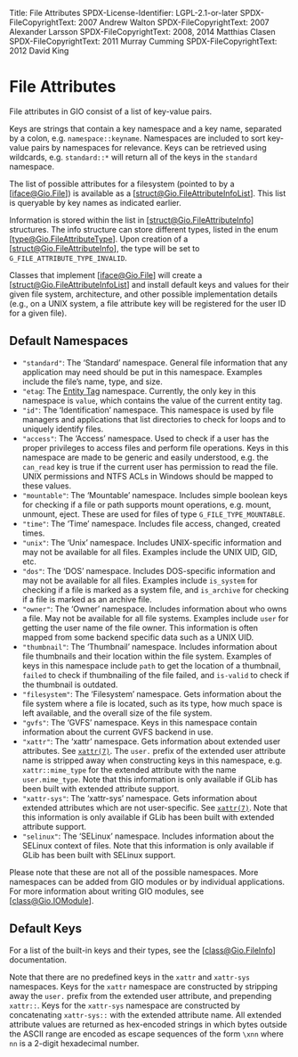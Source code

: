 Title: File Attributes
SPDX-License-Identifier: LGPL-2.1-or-later
SPDX-FileCopyrightText: 2007 Andrew Walton
SPDX-FileCopyrightText: 2007 Alexander Larsson
SPDX-FileCopyrightText: 2008, 2014 Matthias Clasen
SPDX-FileCopyrightText: 2011 Murray Cumming
SPDX-FileCopyrightText: 2012 David King

# File Attributes

File attributes in GIO consist of a list of key-value pairs.

Keys are strings that contain a key namespace and a key name, separated
by a colon, e.g. `namespace::keyname`. Namespaces are included to sort
key-value pairs by namespaces for relevance. Keys can be retrieved
using wildcards, e.g. `standard::*` will return all of the keys in the
`standard` namespace.

The list of possible attributes for a filesystem (pointed to by a
[iface@Gio.File]) is available as a [struct@Gio.FileAttributeInfoList]. This
list is queryable by key names as indicated earlier.

Information is stored within the list in [struct@Gio.FileAttributeInfo]
structures. The info structure can store different types, listed in the enum
[type@Gio.FileAttributeType]. Upon creation of a [struct@Gio.FileAttributeInfo],
the type will be set to `G_FILE_ATTRIBUTE_TYPE_INVALID`.

Classes that implement [iface@Gio.File] will create a
[struct@Gio.FileAttributeInfoList] and install default keys and values for their
given file system, architecture, and other possible implementation details
(e.g., on a UNIX system, a file attribute key will be registered for the user ID
for a given file).

## Default Namespaces

- `"standard"`: The ‘Standard’ namespace. General file information that
  any application may need should be put in this namespace. Examples
  include the file’s name, type, and size.
- `"etag`: The [Entity Tag](gfile.html#entity-tags) namespace. Currently, the
  only key in this namespace is `value`, which contains the value of the current
  entity tag.
- `"id"`: The ‘Identification’ namespace. This namespace is used by file
  managers and applications that list directories to check for loops and
  to uniquely identify files.
- `"access"`: The ‘Access’ namespace. Used to check if a user has the
  proper privileges to access files and perform file operations. Keys in
  this namespace are made to be generic and easily understood, e.g. the
  `can_read` key is true if the current user has permission to read the
  file. UNIX permissions and NTFS ACLs in Windows should be mapped to
  these values.
- `"mountable"`: The ‘Mountable’ namespace. Includes simple boolean keys
  for checking if a file or path supports mount operations, e.g. mount,
  unmount, eject. These are used for files of type `G_FILE_TYPE_MOUNTABLE`.
- `"time"`: The ‘Time’ namespace. Includes file access, changed, created
  times.
- `"unix"`: The ‘Unix’ namespace. Includes UNIX-specific information and
  may not be available for all files. Examples include the UNIX UID,
  GID, etc.
- `"dos"`: The ‘DOS’ namespace. Includes DOS-specific information and may
  not be available for all files. Examples include `is_system` for checking
  if a file is marked as a system file, and `is_archive` for checking if a
  file is marked as an archive file.
- `"owner"`: The ‘Owner’ namespace. Includes information about who owns a
  file. May not be available for all file systems. Examples include `user`
  for getting the user name of the file owner. This information is often
  mapped from some backend specific data such as a UNIX UID.
- `"thumbnail"`: The ‘Thumbnail’ namespace. Includes information about file
  thumbnails and their location within the file system. Examples of keys in
  this namespace include `path` to get the location of a thumbnail, `failed`
  to check if thumbnailing of the file failed, and `is-valid` to check if
  the thumbnail is outdated.
- `"filesystem"`: The ‘Filesystem’ namespace. Gets information about the
  file system where a file is located, such as its type, how much space is
  left available, and the overall size of the file system.
- `"gvfs"`: The ‘GVFS’ namespace. Keys in this namespace contain information
  about the current GVFS backend in use.
- `"xattr"`: The ‘xattr’ namespace. Gets information about extended user
  attributes. See [`xattr(7)`](man:xattr(7)). The `user.` prefix of the extended
  user attribute name is stripped away when constructing keys in this namespace,
  e.g. `xattr::mime_type` for the extended attribute with the name
  `user.mime_type`. Note that this information is only available if
  GLib has been built with extended attribute support.
- `"xattr-sys"`: The ‘xattr-sys’ namespace. Gets information about
  extended attributes which are not user-specific. See [`xattr(7)`](man:xattr(7)).
  Note that this information is only available if GLib has been built with
  extended attribute support.
- `"selinux"`: The ‘SELinux’ namespace. Includes information about the
  SELinux context of files. Note that this information is only available
  if GLib has been built with SELinux support.

Please note that these are not all of the possible namespaces.
More namespaces can be added from GIO modules or by individual applications.
For more information about writing GIO modules, see [class@Gio.IOModule].

<!-- TODO: Implementation note about using extended attributes on supported
file systems -->

## Default Keys

For a list of the built-in keys and their types, see the [class@Gio.FileInfo]
documentation.

Note that there are no predefined keys in the `xattr` and `xattr-sys`
namespaces. Keys for the `xattr` namespace are constructed by stripping
away the `user.` prefix from the extended user attribute, and prepending
`xattr::`. Keys for the `xattr-sys` namespace are constructed by
concatenating `xattr-sys::` with the extended attribute name. All extended
attribute values are returned as hex-encoded strings in which bytes outside
the ASCII range are encoded as escape sequences of the form `\xnn`
where `nn` is a 2-digit hexadecimal number.

